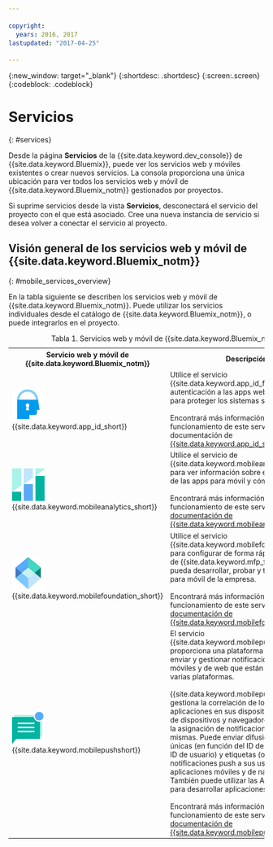 ```yaml
---

copyright:
  years: 2016, 2017
lastupdated: "2017-04-25"

---
```

{:new_window: target="_blank"}
{:shortdesc: .shortdesc}
{:screen:.screen}
{:codeblock: .codeblock}

# Servicios
{: #services}

Desde la página **Servicios** de la {{site.data.keyword.dev_console}} de {{site.data.keyword.Bluemix}}, puede ver los servicios web y móviles existentes o crear nuevos servicios. La consola proporciona una única ubicación para ver todos los servicios web y móvil de {{site.data.keyword.Bluemix_notm}} gestionados por proyectos.  

Si suprime servicios desde la vista **Servicios**, desconectará el servicio del proyecto con el que está asociado. Cree una nueva instancia de servicio si desea volver a conectar el servicio al proyecto.

## Visión general de los servicios web y móvil de {{site.data.keyword.Bluemix_notm}}
{: #mobile_services_overview}

En la tabla siguiente se describen los servicios web y móvil de {{site.data.keyword.Bluemix_notm}}. Puede utilizar los servicios individuales desde el catálogo de {{site.data.keyword.Bluemix_notm}}, o puede integrarlos en el proyecto.

<table summary="Esta tabla describe los servicios web y móvil de {{site.data.keyword.Bluemix_notm}} y proporciona enlaces a la documentación del servicio">
<caption>Tabla 1. Servicios web y móvil de {{site.data.keyword.Bluemix_notm}}</caption>
<th>Servicio web y móvil de {{site.data.keyword.Bluemix_notm}}</th>
<th>Descripción</th>
<tr>
<td> <img src="images/app_id_icon.png" alt="{{site.data.keyword.appid_short}} icono"><br/>{{site.data.keyword.app_id_short}}
</td>
<td valign="top">Utilice el servicio {{site.data.keyword.app_id_full}} para añadir autenticación a las apps web y móviles y para proteger los sistemas subyacentes. <br/><br/>
Encontrará más información sobre el funcionamiento de este servicio en la documentación de <a href="/docs/services/appid/index.html" alt="enlace a la documentación de {{site.data.keyword.app_id_short}}">{{site.data.keyword.app_id_short}}</a>.
</td>
</tr>
<tr>
<td> <img src="images/mobile_analytics_icon.png" alt="icono de {{site.data.keyword.mobileanalytics_short}}"><br/>{{site.data.keyword.mobileanalytics_short}}</td>
<td valign="top">Utilice el servicio de {{site.data.keyword.mobileanalytics_full}} para ver información sobre el funcionamiento de las apps para móvil y cómo se utilizan.<br/><br/>
Encontrará más información sobre el funcionamiento de este servicio en la <a href="/docs/services/mobileanalytics/index.html" alt="enlace a la documentación de {{site.data.keyword.mobileanalytics_short}}">documentación de {{site.data.keyword.mobileanalytics_short}}</a>.
</td>
</tr>
<tr>
<td><img src="images/MFPFoundation_icon.png" alt="icono de servicio de {{site.data.keyword.mobilefoundation_short}}"><br/> {{site.data.keyword.mobilefoundation_short}}</td>
<td valign="top">Utilice el servicio {{site.data.keyword.mobilefoundation_long}} para configurar de forma rápida un entorno de {{site.data.keyword.mfp_full}} en el que pueda desarrollar, probar y trabajar con apps para móvil de la empresa.<br/><br/>
Encontrará más información sobre el funcionamiento de este servicio en la <a href="/docs/services/mobilefoundation/index.html" alt="enlace a la documentación de {{site.data.keyword.mobilefoundation_short}}">documentación de {{site.data.keyword.mobilefoundation_short}}</a>.</td>
</tr>
<tr>
<!--
<td><img src="images/mqa_icon.png" alt="{{site.data.keyword.mqa}} service icon"><br/>{{site.data.keyword.mqa}}</td>
<td valign="top">Use the {{site.data.keyword.mqafull}} service to discover and set up mobile quality services for your apps. You can view high-level quality metrics for your mobile apps to get a quick understanding of the issues for apps that you are working on. These metrics include information for crashes, bugs, user feedback, and user sentiment. By viewing this information for your apps, you can determine whether to investigate specific issues further.<br/><br/>
Read more about operating this service in the <a href="/docs/services/MobileQualityAssurance/index.html" alt="{{site.data.keyword.mqa}} documentation link">{{site.data.keyword.mqa}} documentation</a>.</td>
-->
</tr>
<tr>
<td><img src="images/push_icon.png" alt="icono de servicio de {{site.data.keyword.mobilepushshort}}"><br/>{{site.data.keyword.mobilepushshort}}</td>
<td valign="top">El servicio {{site.data.keyword.mobilepushfull}} proporciona una plataforma unificada para enviar y gestionar notificaciones push móviles y de web que están pensadas para varias plataformas.
<br/><br/>
{{site.data.keyword.mobilepushshort}} gestiona la correlación de los usuarios de aplicaciones en sus dispositivos, plataforma de dispositivos y navegadores web, y maneja la asignación de notificaciones push a las mismas. Puede enviar difusiones, difusiones únicas (en función del ID de dispositivo y del ID de usuario) y etiquetas (o temas) como notificaciones push a sus usuarios de aplicaciones móviles y de navegador web. También puede utilizar las API SDK y REST para desarrollar aplicaciones de cliente.
<br/><br/>
Encontrará más información sobre el funcionamiento de este servicio en la <a href="/docs/services/mobilepush/index.html" alt="enlace a la documentación de {{site.data.keyword.mobilepushshort}}">documentación de {{site.data.keyword.mobilepushshort}}</a>.</td>
</table>
